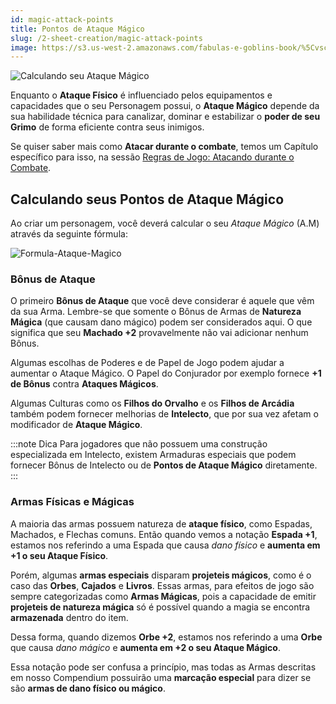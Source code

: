 ```yaml
---
id: magic-attack-points
title: Pontos de Ataque Mágico
slug: /2-sheet-creation/magic-attack-points
image: https://s3.us-west-2.amazonaws.com/fabulas-e-goblins-book/%5Cvscode%5C5bd767e5-78ab-4576-a0b1-89e5e4bf903f.jpg
---
```


![Calculando seu Ataque Mágico](https://s3.us-west-2.amazonaws.com/fabulas-e-goblins-book/%5Cvscode%5C5bd767e5-78ab-4576-a0b1-89e5e4bf903f.jpg)

Enquanto o **Ataque Físico** é influenciado pelos equipamentos e capacidades que o seu Personagem possui, o **Ataque Mágico** depende da sua habilidade técnica para canalizar, dominar e estabilizar o **poder de seu Grimo** de forma eficiente contra seus inimigos.

Se quiser saber mais como **Atacar durante o combate**, temos um Capítulo específico para isso, na sessão [Regras de Jogo: Atacando durante o Combate](/docs/7-game-rules/old/attacking-during-combat).

## Calculando seus Pontos de Ataque Mágico

Ao criar um personagem, você deverá calcular o seu *Ataque Mágico* (A.M) através da seguinte fórmula:

![Formula-Ataque-Magico](https://s3.us-west-2.amazonaws.com/fabulas-e-goblins-book/%5Cvscode%5C381e41d4-645a-4589-8828-b61cba3ff034.jpg)

### Bônus de Ataque

O primeiro **Bônus de Ataque** que você deve considerar é aquele que vêm da sua Arma. Lembre-se que somente o Bônus de Armas de **Natureza Mágica** (que causam dano mágico) podem ser considerados aqui. O que significa que seu **Machado +2** provavelmente não vai adicionar nenhum Bônus.

Algumas escolhas de Poderes e de Papel de Jogo podem ajudar a aumentar o Ataque Mágico. O Papel do Conjurador por exemplo fornece **+1 de Bônus** contra **Ataques Mágicos**.

Algumas Culturas como os **Filhos do Orvalho** e os **Filhos de Arcádia** também podem fornecer melhorias de **Intelecto**, que por sua vez afetam o modificador de **Ataque Mágico**.

:::note Dica
Para jogadores que não possuem uma construção especializada em Intelecto, existem Armaduras especiais que podem fornecer Bônus de Intelecto ou de **Pontos de Ataque Mágico** diretamente.
:::

### Armas Físicas e Mágicas

A maioria das armas possuem natureza de **ataque físico**, como Espadas, Machados, e Flechas comuns. Então quando vemos a notação **Espada +1**, estamos nos referindo a uma Espada que causa *dano físico* e **aumenta em +1 o seu Ataque Físico**.

Porém, algumas **armas especiais** disparam **projeteis mágicos**, como é o caso das **Orbes**, **Cajados** e **Livros**. Essas armas, para efeitos de jogo são sempre categorizadas como **Armas Mágicas**, pois a capacidade de emitir **projeteis de natureza mágica** só é possível quando a magia se encontra **armazenada** dentro do item.

Dessa forma, quando dizemos **Orbe +2**, estamos nos referindo a uma **Orbe** que causa *dano mágico* e **aumenta em +2 o seu Ataque Mágico**.

Essa notação pode ser confusa a princípio, mas todas as Armas descritas em nosso Compendium possuirão uma **marcação especial** para dizer se são **armas de dano físico ou mágico**.
